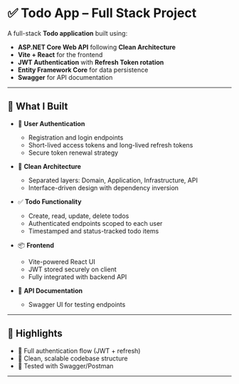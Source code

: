 # ✅ Todo App – Full Stack Project

A full-stack **Todo application** built using:

- **ASP.NET Core Web API** following **Clean Architecture**
- **Vite + React** for the frontend
- **JWT Authentication** with **Refresh Token rotation**
- **Entity Framework Core** for data persistence
- **Swagger** for API documentation

---

## 🧠 What I Built

- 👤 **User Authentication**

  - Registration and login endpoints
  - Short-lived access tokens and long-lived refresh tokens
  - Secure token renewal strategy

- 🧱 **Clean Architecture**

  - Separated layers: Domain, Application, Infrastructure, API
  - Interface-driven design with dependency inversion

- ✅ **Todo Functionality**

  - Create, read, update, delete todos
  - Authenticated endpoints scoped to each user
  - Timestamped and status-tracked todo items

- 📦 **Frontend**

  - Vite-powered React UI
  - JWT stored securely on client
  - Fully integrated with backend API

- 📄 **API Documentation**
  - Swagger UI for testing endpoints

---

## 🚀 Highlights

- 🔐 Full authentication flow (JWT + refresh)
- 🧼 Clean, scalable codebase structure
- 🧪 Tested with Swagger/Postman

---

